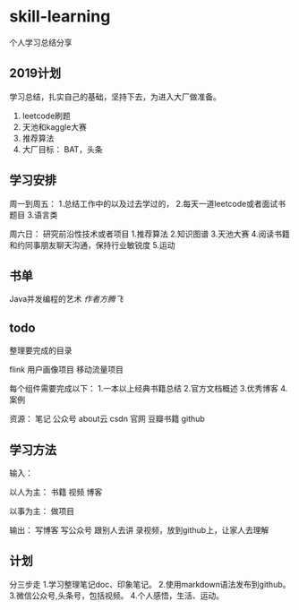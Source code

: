 # skill-learning
个人学习总结分享


## 2019计划
学习总结，扎实自己的基础，坚持下去，为进入大厂做准备。

1. leetcode刷题
2. 天池和kaggle大赛
3. 推荐算法
4. 大厂目标： BAT，头条



## 学习安排
周一到周五：
1.总结工作中的以及过去学过的，
2.每天一道leetcode或者面试书题目
3.语言类

周六日：
研究前沿性技术或者项目
1.推荐算法
2.知识图谱
3.天池大赛
4.阅读书籍和约同事朋友聊天沟通，保持行业敏锐度
5.运动



## 书单
Java并发编程的艺术 _作者方腾飞_


## todo
整理要完成的目录

flink
用户画像项目
移动流量项目


每个组件需要完成以下：
1.一本以上经典书籍总结
2.官方文档概述
3.优秀博客
4.案例

资源：
笔记
公众号
about云
csdn
官网
豆瓣书籍
github




## 学习方法
输入：

以人为主：
书籍
视频
博客

以事为主：
做项目


输出：
写博客
写公众号
跟别人去讲
录视频，放到github上，让家人去理解



## 计划
分三步走
1.学习整理笔记doc、印象笔记。
2.使用markdown语法发布到github。
3.微信公众号,头条号，包括视频。
4.个人感悟，生活、运动。
